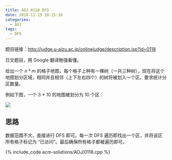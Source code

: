```yaml
---
title: AOJ 0118 DFS
date: 2018-11-15 10:15:16
categories:
  - AOJ
tags:
  - DFS
---
```


题目链接：http://judge.u-aizu.ac.jp/onlinejudge/description.jsp?id=0118

日文题目，用 Google 翻译勉强看懂。

给出一个 $n * m$ 的格子地图，每个格子上种有一棵树（一共三种树），现在将这个地图划分区域，相同并且相邻（上下左右四个）的树将被划入一个区。要求统计分区数量。

例如下图，一个 3 * 10 的地图被划分为 10 个区：

![](http://judge.u-aizu.ac.jp/onlinejudge/IMAGE1/property2.gif)

<!-- more -->

## 思路

数据范围不大，直接进行 DFS 即可。每一次 DFS 遍历即找出一个区，并将该区所有格子标记为 “已访问”。最后确保所有格子都被遍历即可。

{% include_code acm-solutions/AOJ/0118.cpp %}
